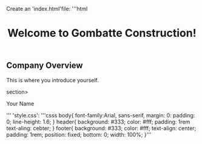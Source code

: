 Create an 'index.html'file: 
'''html
<!DOCTYPE html>
<html>
<head>
<title>Gombatte Construction-Personal Website</title>
<link rel="stylesheet"href="style.css">
</head>
<body>
<header>
<h1>Welcome to Gombatte Construction!</h1>
</header>
<section>
<h2>Company Overview</h2>
<p>This is where you introduce yourself.</p>
</section>section>
<footer>
<p>Your Name</p>
</footer>
</body>
</html>'''
'style.css':
'''csss
body{
font-family:Arial, sans-serif,
margin: 0:
padding: 0;
line-height: 1.6;
}
header{
background: #333;
color: #fff;
padding: 1rem
text-aling: cebter;
}
footer{
background: #333;
color: #fff;
text-align: center;
padding: 1rem;
position: fixed;
bottom: 0;
width: 100%;
}'''
